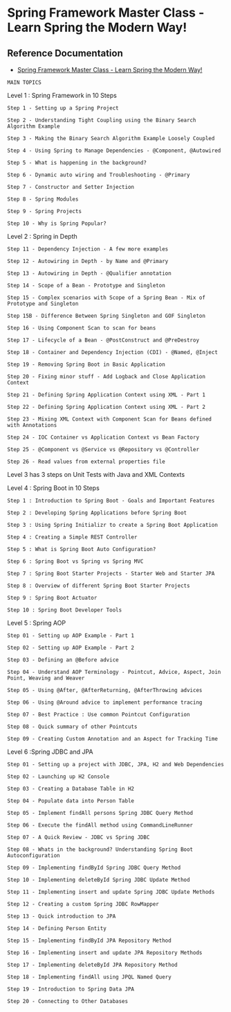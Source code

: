 # Spring Framework Master Class - Learn Spring the Modern Way!

## Reference Documentation

* [Spring Framework Master Class - Learn Spring the Modern Way!](https://www.udemy.com/course/spring-tutorial-for-beginners/)

`MAIN TOPICS`

Level 1 : Spring Framework in 10 Steps

    Step 1 - Setting up a Spring Project

    Step 2 - Understanding Tight Coupling using the Binary Search Algorithm Example

    Step 3 - Making the Binary Search Algorithm Example Loosely Coupled

    Step 4 - Using Spring to Manage Dependencies - @Component, @Autowired

    Step 5 - What is happening in the background?

    Step 6 - Dynamic auto wiring and Troubleshooting - @Primary

    Step 7 - Constructor and Setter Injection

    Step 8 - Spring Modules

    Step 9 - Spring Projects

    Step 10 - Why is Spring Popular?

Level 2 : Spring in Depth

    Step 11 - Dependency Injection - A few more examples

    Step 12 - Autowiring in Depth - by Name and @Primary

    Step 13 - Autowiring in Depth - @Qualifier annotation

    Step 14 - Scope of a Bean - Prototype and Singleton

    Step 15 - Complex scenarios with Scope of a Spring Bean - Mix of Prototype and Singleton

    Step 15B - Difference Between Spring Singleton and GOF Singleton

    Step 16 - Using Component Scan to scan for beans

    Step 17 - Lifecycle of a Bean - @PostConstruct and @PreDestroy

    Step 18 - Container and Dependency Injection (CDI) - @Named, @Inject

    Step 19 - Removing Spring Boot in Basic Application

    Step 20 - Fixing minor stuff - Add Logback and Close Application Context

    Step 21 - Defining Spring Application Context using XML - Part 1

    Step 22 - Defining Spring Application Context using XML - Part 2

    Step 23 - Mixing XML Context with Component Scan for Beans defined with Annotations

    Step 24 - IOC Container vs Application Context vs Bean Factory

    Step 25 - @Component vs @Service vs @Repository vs @Controller

    Step 26 - Read values from external properties file

Level 3 has 3 steps on Unit Tests with Java and XML Contexts

Level 4 : Spring Boot in 10 Steps

    Step 1 : Introduction to Spring Boot - Goals and Important Features

    Step 2 : Developing Spring Applications before Spring Boot

    Step 3 : Using Spring Initializr to create a Spring Boot Application

    Step 4 : Creating a Simple REST Controller

    Step 5 : What is Spring Boot Auto Configuration?

    Step 6 : Spring Boot vs Spring vs Spring MVC

    Step 7 : Spring Boot Starter Projects - Starter Web and Starter JPA

    Step 8 : Overview of different Spring Boot Starter Projects

    Step 9 : Spring Boot Actuator

    Step 10 : Spring Boot Developer Tools

Level 5 : Spring AOP

    Step 01 - Setting up AOP Example - Part 1

    Step 02 - Setting up AOP Example - Part 2

    Step 03 - Defining an @Before advice

    Step 04 - Understand AOP Terminology - Pointcut, Advice, Aspect, Join Point, Weaving and Weaver

    Step 05 - Using @After, @AfterReturning, @AfterThrowing advices

    Step 06 - Using @Around advice to implement performance tracing

    Step 07 - Best Practice : Use common Pointcut Configuration

    Step 08 - Quick summary of other Pointcuts

    Step 09 - Creating Custom Annotation and an Aspect for Tracking Time

Level 6 :Spring JDBC and JPA

    Step 01 - Setting up a project with JDBC, JPA, H2 and Web Dependencies

    Step 02 - Launching up H2 Console

    Step 03 - Creating a Database Table in H2

    Step 04 - Populate data into Person Table

    Step 05 - Implement findAll persons Spring JDBC Query Method

    Step 06 - Execute the findAll method using CommandLineRunner

    Step 07 - A Quick Review - JDBC vs Spring JDBC

    Step 08 - Whats in the background? Understanding Spring Boot Autoconfiguration

    Step 09 - Implementing findById Spring JDBC Query Method

    Step 10 - Implementing deleteById Spring JDBC Update Method

    Step 11 - Implementing insert and update Spring JDBC Update Methods

    Step 12 - Creating a custom Spring JDBC RowMapper

    Step 13 - Quick introduction to JPA

    Step 14 - Defining Person Entity

    Step 15 - Implementing findById JPA Repository Method

    Step 16 - Implementing insert and update JPA Repository Methods

    Step 17 - Implementing deleteById JPA Repository Method

    Step 18 - Implementing findAll using JPQL Named Query

    Step 19 - Introduction to Spring Data JPA

    Step 20 - Connecting to Other Databases